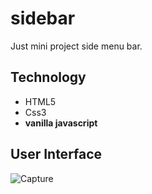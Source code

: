 # sidebar

Just mini project side menu bar.

## Technology
- HTML5
- Css3
- **vanilla javascript**

## User Interface

![Capture](https://user-images.githubusercontent.com/86045021/180462177-7dbb7446-39b9-44ee-815f-23d69b6347cd.JPG)
